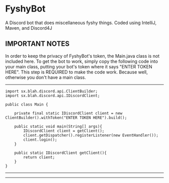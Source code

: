 # FyshyBot
A Discord bot that does miscellaneous fyshy things.
Coded using IntelliJ, Maven, and Discord4J

**IMPORTANT NOTES**
-------------------
In order to keep the privacy of FyshyBot's token, the Main.java class is not included here. To get the bot to work,
simply copy the following code into your main class, putting your bot's token where it says "ENTER TOKEN HERE".
This step is REQUIRED to make the code work. Because well, otherwise you don't have a main class.
__________________________________________________

    import sx.blah.discord.api.ClientBuilder;
    import sx.blah.discord.api.IDiscordClient;

    public class Main {

        private final static IDiscordClient client = new ClientBuilder().withToken("ENTER TOKEN HERE").build();
    
        public static void main(String[] args){
            IDiscordClient client = getClient();
            client.getDispatcher().registerListener(new EventHandler());
            client.login();
        }
        
        public static IDiscordClient getClient(){
            return client;
        }
    }
__________________________________________________

-------------------

